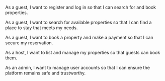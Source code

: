 As a guest, I want to register and log in so that I can search for and book properties.

As a guest, I want to search for available properties so that I can find a place to stay that meets my needs.

As a guest, I want to book a property and make a payment so that I can secure my reservation.

As a host, I want to list and manage my properties so that guests can book them.

As an admin, I want to manage user accounts so that I can ensure the platform remains safe and trustworthy.
